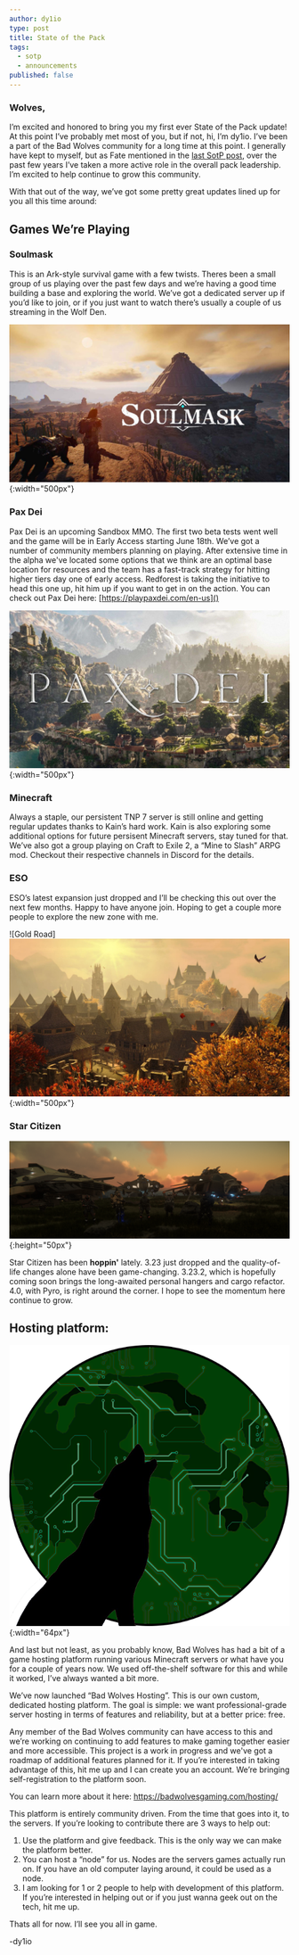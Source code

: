 ```yaml
---
author: dy1io
type: post
title: State of the Pack
tags:
  - sotp
  - announcements
published: false
---
```

### Wolves,

I’m excited and honored to bring you my first ever State of the Pack update! At this point I’ve probably met most of you, but if not, hi, I’m dy1io. I’ve been a part of the Bad Wolves community for a long time at this point. I generally have kept to myself, but as Fate mentioned in the [last SotP post](/announcement/2023/10/27/sotp.html), over the past few years I’ve taken a more active role in the overall pack leadership. I’m excited to help continue to grow this community.

With that out of the way, we’ve got some pretty great updates lined up for you all this time around:

## Games We’re Playing

### Soulmask

This is an Ark-style survival game with a few twists. Theres been a small group of us playing over the past few days and we’re having a good time building a base and exploring the world. We’ve got a dedicated server up if you’d like to join, or if you just want to watch there’s usually a couple of us streaming in the Wolf Den.

![maxresdefault-2816079140.jpg](/assets/posts/maxresdefault-2816079140.jpg){:width="500px"}


### Pax Dei

Pax Dei is an upcoming Sandbox MMO. The first two beta tests went well and the game will be in Early Access starting June 18th. We’ve got a number of community members planning on playing. After extensive time in the alpha we've located some options that we think are an optimal base location for resources and the team has a fast-track strategy for hitting higher tiers day one of early access. Redforest is taking the initiative to head this one up, hit him up if you want to get in on the action. You can check out Pax Dei here: [https://playpaxdei.com/en-us]()

![Pax Dei](/assets/posts/Pax-Dei-13-2422583433.jpg){:width="500px"}



### Minecraft

Always a staple, our persistent TNP 7 server is still online and getting regular updates thanks to Kain’s hard work. Kain is also exploring some additional options for future persisent Minecraft servers, stay tuned for that. We’ve also got a group playing on Craft to Exile 2, a “Mine to Slash” ARPG mod. Checkout their respective channels in Discord for the details.

### ESO

ESO’s latest expansion just dropped and I’ll be checking this out over the next few months. Happy to have anyone join. Hoping to get a couple more people to explore the new zone with me.

![Gold Road]![6c423bf1ee34492fa4f12665295066b6-2178123846.jpg](/assets/posts/6c423bf1ee34492fa4f12665295066b6-2178123846.jpg){:width="500px"}



### Star Citizen

![Star Citizen](/assets/images/star-citizen/banner.png){:height="50px"}

Star Citizen has been **hoppin'** lately. 3.23 just dropped and the quality-of-life changes alone have been game-changing. 3.23.2, which is hopefully coming soon brings the long-awaited personal hangers and cargo refactor. 4.0, with Pyro, is right around the corner. I hope to see the momentum here continue to grow.

## Hosting platform:

![Hosting](/assets/images/hosting/logo.png){:width="64px"}

And last but not least, as you probably know, Bad Wolves has had a bit of a game hosting platform running various Minecraft servers or what have you for a couple of years now. We used off-the-shelf software for this and while it worked, I’ve always wanted a bit more. 

We’ve now launched “Bad Wolves Hosting”. This is our own custom, dedicated hosting platform. The goal is simple: we want professional-grade server hosting in terms of features and reliability, but at a better price: free.

Any member of the Bad Wolves community can have access to this and we’re working on continuing to add features to make gaming together easier and more accessible. This project is a work in progress and we've got a roadmap of additional features planned for it. If you’re interested in taking advantage of this, hit me up and I can create you an account. We’re bringing self-registration to the platform soon.

You can learn more about it here: https://badwolvesgaming.com/hosting/

This platform is entirely community driven. From the time that goes into it, to the servers. If you’re looking to contribute there are 3 ways to help out:

1. Use the platform and give feedback. This is the only way we can make the platform better.
2. You can host a “node” for us. Nodes are the servers games actually run on. If you have an old computer laying around, it could be used as a node.
3. I am looking for 1 or 2 people to help with development of this platform. If you’re interested in helping out or if you just wanna geek out on the tech, hit me up.


Thats all for now. I’ll see you all in game.

-dy1io
